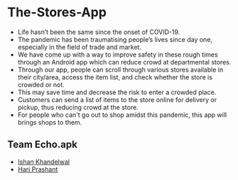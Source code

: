 # The-Stores-App

- Life hasn’t been the same since the onset of COVID-19.
- The pandemic has been traumatising people’s lives since day one, especially in the field of trade and market.
- We have come up with a way to improve safety in these rough times through an Android app which can reduce crowd at departmental stores.
- Through our app, people can scroll through various stores available in their city/area, access the item list, and check whether the store is crowded or not. 
- This may save time and decrease the risk to enter a crowded place. 
- Customers can send a list of items to the store online for delivery or pickup, thus reducing crowd at the store.
- For people who can't go out to shop amidst this pandemic, this app will brings shops to them.

## Team Echo.apk
- <a href="https://github.com/Ishan-001">Ishan Khandelwal</a>
- <a href="https://github.com/hpb1">Hari Prashant</a>
